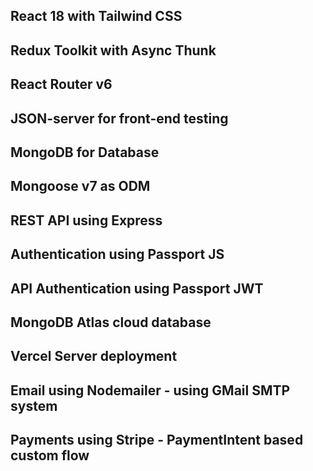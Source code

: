 ## React 18 with Tailwind CSS
## Redux Toolkit with Async Thunk
## React Router v6
## JSON-server for front-end testing
## MongoDB for Database
## Mongoose v7 as ODM
## REST API using Express
## Authentication using Passport JS
## API Authentication using Passport JWT
## MongoDB Atlas cloud database
## Vercel Server deployment
## Email using Nodemailer - using GMail SMTP system
## Payments using Stripe - PaymentIntent based custom flow